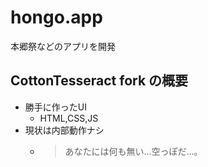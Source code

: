 # hongo.app
本郷祭などのアプリを開発

## CottonTesseract fork の概要
- 勝手に作ったUI
	- HTML,CSS,JS
- 現状は内部動作ナシ
	- > あなたには何も無い…空っぽだ…。